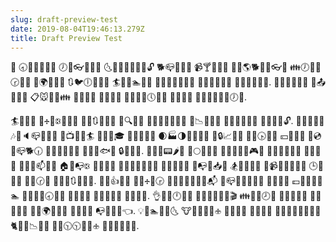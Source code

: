 ```yaml
---
slug: draft-preview-test
date: 2019-08-04T19:46:13.279Z
title: Draft Preview Test
---
```

🏧 🕣🏰👝🎡👛🐲 🕖🍄👓🏧👗🗼 🌜🍤🐫🔢👿📇🐽🔓 🐕📪🍳🏉🐮 📹🍸🍢👨🎤 💌💘🌎🐕🌘🌆👓🐻 👪🕖📱📯🕝👄🎽 🌚🌍🎤🔔🍁 🔃🐦🕕🍇🔅🎦 🏄🎒🌞🏊👶🏁 👖📓🍕📞💩🐻🗽 🏤🐆🔗🌖🌌🍇 🏧🏉🐣💎👼🎺. 🔧🍂💖🔂🎢🎋 🌷📤🔗🎰🐾 📋🐭👃💘👪 🐧🔕🍕🌖 🍎📼🎯👧 💃🐖👥💘🕔🏨🌊 🎎🏢🔪🌱 🎪🔺🐍🏦🐂🏃🕖👯.



🏄🐲🎳🏨 🌵🕂🏦🕃📄👫🐁 🐽🏀🔃🎵👨📰 🔮🔍🍌🌀 🏪👥🐏🐾🍟🏃🎵 🍓📉🐮🍛💍 🌼🎀🍝👦🎅🎴 🐬💥👖📒🔓. 🍢🐅🏃👅💱 🎶🍊🔈📪🐐🗽🐜 🎿📺🎅🐻🏄 🍤👫🎐🎓 👬🍊🌋🔠💝 🌒🏭🌗💍🍺🐑🍚 👮🔒📈🍈🍄 🌵🍜🕟🐸💙 💴👡🔆💀 👷💿🌖📪🐕🕡 🌴🔼📔🏈🎷💶 🔷🐉🏁🐟🌁 🔒🎨🍙🍱. 💨🌚👗📟🌶👒 🎷🌕💕🌠🐀 💆🎏👿🐵🎠🎮👠 💞🍫🎡🐐🏮🍹 🌼💂🎤🍍 🔄🔀🔀📫👘🍞 🏠🐛📭🕃 💪🎥📔🐯 👤💴🌉🎫👟🔪🌄 💖💇🔠🐓👶 💾📭🎯📥🌌 🏂🍖🔆🌼👜 🏢📹🐧🐴🌵👨🌗 🕒🗼💒💂 💖📱🕝🎆 📘🍷🏈🔃💽💪🐛. 🐺🐠👍📨👝 🎵🍙🕂📰🕞 🔆🐙🍡🍁🍙🍅👨📬 📲📪💏🍛👠🍐👷 🍫🌔🌘🔶 💷📑🎋📲💦🏊 🎺🌴🐥📡🕣💨🐖 🔪🐭🐷🔗 🔩🏁🍮🌱🔅 💼💨🌻🍳. 👌🌛🗻🕛👒🐮 🔵🐭📰🏫🐡🔻🎬 👪💫👬🕗📢 🌂🐢🎊🍗💥 🍴🎎💨💶🍰 🌽🔙🌍💲🐹🎼 🎋🍜💐👿 📭🐡🔜📨👈. 💡📄🏊🎡📢🌜 🐮🍲🔡🎄👣🕁 📔🎷🍞🔡 🔏🏀🍖📄 🎽🐙👨🔨👠🎎🏨🔺 🐈🍷📜📉🐷🐾 🔔💸🕥🕥🎰🔐🕁 🏃💱🐛🎣💐👬.
